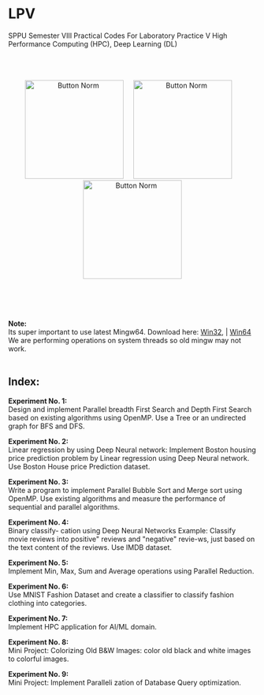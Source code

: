 # LPV
SPPU Semester VIII Practical Codes For Laboratory Practice V High Performance Computing (HPC), Deep Learning (DL)
<br><br><br><br>

<p align="center">
  <img src="https://github.com/user-attachments/assets/2684d9f2-06c5-4ab3-9852-09b906123143" alt="Button Norm" width="200"/>&nbsp;&nbsp;&nbsp;&nbsp;
  <img src="https://github.com/user-attachments/assets/819d8393-8de5-47f9-a024-da90f72223c3" alt="Button Norm" width="200"/>&nbsp;&nbsp;&nbsp;&nbsp;
  <img src="https://github.com/user-attachments/assets/2e442dd7-8531-4e69-89ee-310b8d13ca53" alt="Button Norm" width="200"/>
</p>

<br><br><br><br>
**Note:**<br>
Its super important to use latest Mingw64. Download here: [Win32](https://github.com/brechtsanders/winlibs_mingw/releases/download/14.2.0posix-12.0.0-ucrt-r3/winlibs-i686-posix-dwarf-gcc-14.2.0-llvm-19.1.7-mingw-w64ucrt-12.0.0-r3.zip), | [Win64](https://github.com/brechtsanders/winlibs_mingw/releases/download/14.2.0posix-12.0.0-ucrt-r3/winlibs-x86_64-posix-seh-gcc-14.2.0-llvm-19.1.7-mingw-w64ucrt-12.0.0-r3.zip) <br>
We are performing operations on system threads so old mingw may not work.
<br><br>

## Index:
**Experiment No. 1:**<br>
Design and implement Parallel breadth First Search and Depth First Search based on existing algorithms using OpenMP. Use a Tree or an undirected graph for BFS and DFS.<br>

**Experiment No. 2:**<br>
Linear regression by using Deep Neural network: Implement Boston housing price prediction problem by Linear regression using Deep Neural network. Use Boston House price Prediction dataset. <br>

**Experiment No. 3:**<br>
Write a program to implement Parallel Bubble Sort and Merge sort using OpenMP. Use existing algorithms and measure the performance of sequential and parallel algorithms.<br>

**Experiment No. 4:**<br>
Binary classify- cation using Deep Neural Networks Example: Classify movie reviews into positive" reviews and "negative" revie-ws, just based on the text content of the reviews. Use IMDB dataset.<br>

**Experiment No. 5:**<br>
Implement Min, Max, Sum and Average operations using Parallel Reduction.<br>

**Experiment No. 6:**<br>
Use MNIST Fashion Dataset and create a classifier to classify fashion clothing into categories.<br>

**Experiment No. 7:**<br>
Implement HPC application for AI/ML domain.<br>

**Experiment No. 8:**<br>
Mini Project: Colorizing Old B&W Images: color old black and white images to colorful images.<br>

**Experiment No. 9:**<br>
Mini Project: Implement Paralleli zation of Database Query optimization.<br>











